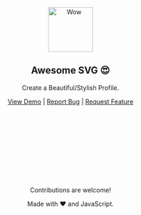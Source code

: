 <p align="center">
    <img width="100px" src="" align="center" alt="Wow" />
    <h2 align="center">Awesome SVG 😍</h2>
    <p align="center">Create a Beautiful/Stylish Profile.</p>
</p>
<p align="center">
    <a href="#demo">View Demo</a>
    |
    <a href=https://github.com/MdGhulamAzadAnsari/wow/issues/new/choose">Report Bug</a>
    |
    <a href="https://github.com/MdGhulamAzadAnsari/wow//issues/new/choose">Request Feature</a>
</p>

<br><br><br><br><br><br><br><br><br>

<p align="center">Contributions are welcome!</p>
<p align="center">Made with ❤ and JavaScript.</p>
